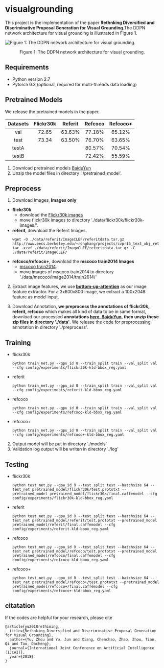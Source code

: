 # visualgrounding

This project is the implementation of the paper **Rethnking Diversified and Discriminative Proposal Generation for Visual Grounding**.The DDPN network architecture for visual grounding is illustrated in Figure 1.

![Figure 1: The DDPN network architecture for visual grounding.]()
<center>Figure 1: The DDPN network architecture for visual grounding.</center>


## Requirements
- Python version 2.7
- Pytorch 0.3 (optional, required for multi-threads data loading)

## Pretrained Models

We release the pretrained models in the paper. 

|   Datasets    | Flickr30k | Referit | Refcoco  | Refcoco+ |
|:-----------------:|:-----------------:|:-----------------:|:-----------------:|:-----------------:|
| val   | 72.65   | 63.63%  | 77.18%  | 65.12%  |
| test  | 73.34   | 63.50%  | 76.70%  | 63.65%  |
| testA |         |         | 80.57%  | 70.54%  |
| testB |         |         | 72.42%  | 55.59%  |

1. Download pretrained models [BaiduYun](https://pan.baidu.com/s/1QiLu28UoOePCHe2W_2gNVA)
2. Unzip the model files in directory './pretrained_model'.


## Preprocess
1. Download Images, **Images only**
  - **flickr30k** 
    - download the [Flickr30k images](https://drive.google.com/file/d/0B_PL6p-5reUAZEM4MmRQQ2VVSlk/view?usp=sharing)
    - move flickr30k images to directory './data/flickr30k/flickr30k-images/'.
  - **referit**, download the Referit Images.
    ```
    wget -O ./data/referit/ImageCLEF/referitdata.tar.gz http://www.eecs.berkeley.edu/~ronghang/projects/cvpr16_text_obj_retrieval/referitdata.tar.gz
    tar -xzvf ./data/referit/ImageCLEF/referitdata.tar.gz -C ./data/referit/ImageCLEF/
    ```
  - **refcoco/refcoco+**, download the **mscoco train2014 Images**
    - [mscoco train2014](http://images.cocodataset.org/zips/train2014.zip).
    - move images of mscoco train2014 to directory './data/mscoco/image2014/train2014/'

2. Extract image features, we use [**bottom-up-attention**](https://github.com/yuzcccc/bottom-up-attention) as our image feature extractor. For a 3x800x800 image, we extract a 100x2048 feature as model input.

3. Download Annotation, **we preprocess the annotations of flickr30k, referit, refcoco** which makes all kind of data to be in same format, download our processed **annotations [here, BaiduYun](https://pan.baidu.com/s/1Qd2O9Zp5OzaGqPhEENCA2A), then unzip these zip files in directory './data'**. We release the code for preprocessing annotation in directory './preprocess'.


## Training
  - flickr30k
    ```
    python train_net.py --gpu_id 0 --train_split train --val_split val --cfg config/experiments/flickr30k-kld-bbox_reg.yaml
    ```
  - referit
    ```
    python train_net.py --gpu_id 0 --train_split train --val_split val --cfg config/experiments/referit-kld-bbox_reg.yaml
    ```
  - refcoco
    ```
    python train_net.py --gpu_id 0 --train_split train --val_split val --cfg config/experiments/refcoco-kld-bbox_reg.yaml
    ```
  - refcoco+
    ```
    python train_net.py --gpu_id 0 --train_split train --val_split val --cfg config/experiments/refcoco+-kld-bbox_reg.yaml
    ```
2. Output model will be put in directory './models'
3. Validation log output will be writen in directory './log'

## Testing
  - flickr30k
    ```
    python test_net.py --gpu_id 0 --test_split test --batchsize 64 --test_net pretrained_model/flickr30k/test.prototxt --pretrained_model pretrained_model/flickr30k/final.caffemodel --cfg config/experiments/flickr30k-kld-bbox_reg.yaml
    ```
  - referit
    ```
    python test_net.py --gpu_id 0 --test_split test --batchsize 64 --test_net pretrained_model/referit/test.prototxt --pretrained_model pretrained_model/referit/final.caffemodel --cfg config/experiments/referit-kld-bbox_reg.yaml
    ```
  - refcoco
    ```
    python test_net.py --gpu_id 0 --test_split test --batchsize 64 --test_net pretrained_model/refcoco/test.prototxt --pretrained_model pretrained_model/refcoco/final.caffemodel --cfg config/experiments/refcoco-kld-bbox_reg.yaml
    ```
  - refcoco+
    ```
    python test_net.py --gpu_id 0 --test_split test --batchsize 64 --test_net pretrained_model/refcoco+/test.prototxt --pretrained_model pretrained_model/refcoco+/final.caffemodel --cfg config/experiments/refcoco+-kld-bbox_reg.yaml
    ```


## citatation
If the codes are helpful for your research, please cite
```
@article{yu2018rethining,
  title={Rethnking Diversified and Discriminative Proposal Generation for Visual Grounding},
  author={Yu, Zhou and Yu, Jun and Xiang, Chenchao, Zhao, Zhou, Tian, Qi and Tao, Dacheng},
  journal={International Joint Conference on Artificial Intelligence (IJCAI)},
  year={2018}
}
```

